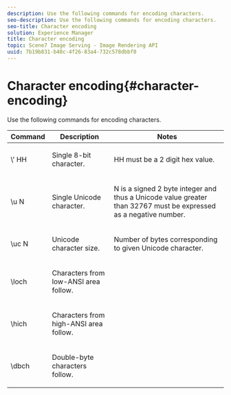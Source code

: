 ```yaml
---
description: Use the following commands for encoding characters.
seo-description: Use the following commands for encoding characters.
seo-title: Character encoding
solution: Experience Manager
title: Character encoding
topic: Scene7 Image Serving - Image Rendering API
uuid: 7b19b831-b40c-4f26-83a4-732c578dbbf0
---
```


# Character encoding{#character-encoding}

Use the following commands for encoding characters.

<table id="table_EB0C1B674BEA4A37964FB4BF559E0005"> 
 <thead> 
  <tr> 
   <th class="entry"> Command </th> 
   <th class="entry"> Description </th> 
   <th class="entry"> Notes </th> 
  </tr> 
 </thead>
 <tbody> 
  <tr> 
   <td> <span class="codeph">\'<span class="varname"> HH</span></span> </td> 
   <td> <p>Single 8-bit character. </p> </td> 
   <td> <p><span class="varname"> HH</span> must be a 2 digit hex value. </p> </td> 
  </tr> 
  <tr> 
   <td> <span class="codeph">\u<span class="varname"> N</span></span> </td> 
   <td> <p>Single Unicode character. </p> </td> 
   <td> <p><span class="varname"> N</span> is a signed 2 byte integer and thus a Unicode value greater than 32767 must be expressed as a negative number. </p> </td> 
  </tr> 
  <tr> 
   <td> <span class="codeph">\uc<span class="varname"> N</span></span> </td> 
   <td> <p>Unicode character size. </p> </td> 
   <td> <p>Number of bytes corresponding to given Unicode character. </p> </td> 
  </tr> 
  <tr> 
   <td> <span class="codeph"> \loch </span> </td> 
   <td> <p>Characters from low-ANSI area follow. </p> </td> 
   <td> <p> </p> </td> 
  </tr> 
  <tr> 
   <td> <span class="codeph"> \hich </span> </td> 
   <td> <p>Characters from high-ANSI area follow. </p> </td> 
   <td> <p> </p> </td> 
  </tr> 
  <tr> 
   <td> <span class="codeph"> \dbch </span> </td> 
   <td> <p>Double-byte characters follow. </p> </td> 
   <td> <p> </p> </td> 
  </tr> 
 </tbody> 
</table>

